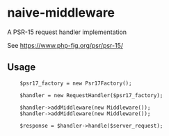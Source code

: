 # naive-middleware

A PSR-15 request handler implementation

See https://www.php-fig.org/psr/psr-15/

## Usage

```
    $psr17_factory = new Psr17Factory();

    $handler = new RequestHandler($psr17_factory);

    $handler->addMiddleware(new Middleware());
    $handler->addMiddleware(new Middleware());

    $response = $handler->handle($server_request);
```
